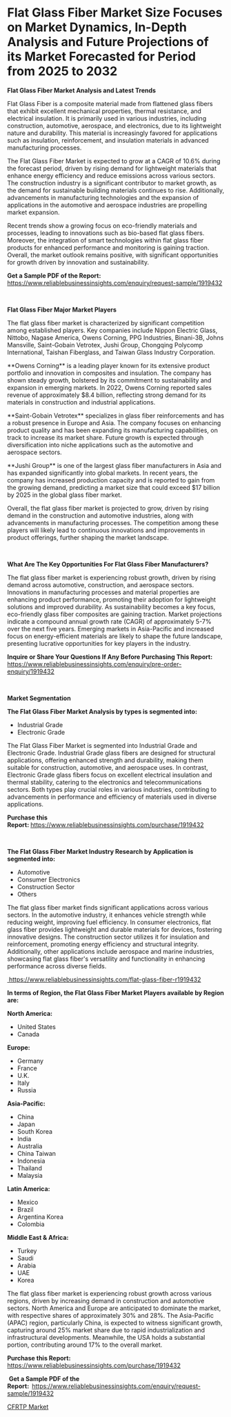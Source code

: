 <p><h1>Flat Glass Fiber Market Size Focuses on Market Dynamics, In-Depth Analysis and Future Projections of its Market Forecasted for Period from 2025 to 2032</h1></p><p><strong>Flat Glass Fiber Market Analysis and Latest Trends</strong></p>
<p><p>Flat Glass Fiber is a composite material made from flattened glass fibers that exhibit excellent mechanical properties, thermal resistance, and electrical insulation. It is primarily used in various industries, including construction, automotive, aerospace, and electronics, due to its lightweight nature and durability. This material is increasingly favored for applications such as insulation, reinforcement, and insulation materials in advanced manufacturing processes.</p><p>The Flat Glass Fiber Market is expected to grow at a CAGR of 10.6% during the forecast period, driven by rising demand for lightweight materials that enhance energy efficiency and reduce emissions across various sectors. The construction industry is a significant contributor to market growth, as the demand for sustainable building materials continues to rise. Additionally, advancements in manufacturing technologies and the expansion of applications in the automotive and aerospace industries are propelling market expansion. </p><p>Recent trends show a growing focus on eco-friendly materials and processes, leading to innovations such as bio-based flat glass fibers. Moreover, the integration of smart technologies within flat glass fiber products for enhanced performance and monitoring is gaining traction. Overall, the market outlook remains positive, with significant opportunities for growth driven by innovation and sustainability.</p></p>
<p><strong>Get a Sample PDF of the Report:&nbsp;</strong> <a href="https://www.reliablebusinessinsights.com/enquiry/request-sample/1919432?utm_campaign=1789&utm_medium=2&utm_source=Github&utm_content=ia&utm_term=01042025&utm_id=flat-glass-fiber">https://www.reliablebusinessinsights.com/enquiry/request-sample/1919432</a></p>
<p>&nbsp;</p>
<p><strong>Flat Glass Fiber Major Market Players</strong></p>
<p><p>The flat glass fiber market is characterized by significant competition among established players. Key companies include Nippon Electric Glass, Nittobo, Nagase America, Owens Corning, PPG Industries, Binani-3B, Johns Mansville, Saint-Gobain Vetrotex, Jushi Group, Chongqing Polycomp International, Taishan Fiberglass, and Taiwan Glass Industry Corporation.</p><p>**Owens Corning** is a leading player known for its extensive product portfolio and innovation in composites and insulation. The company has shown steady growth, bolstered by its commitment to sustainability and expansion in emerging markets. In 2022, Owens Corning reported sales revenue of approximately $8.4 billion, reflecting strong demand for its materials in construction and industrial applications.</p><p>**Saint-Gobain Vetrotex** specializes in glass fiber reinforcements and has a robust presence in Europe and Asia. The company focuses on enhancing product quality and has been expanding its manufacturing capabilities, on track to increase its market share. Future growth is expected through diversification into niche applications such as the automotive and aerospace sectors.</p><p>**Jushi Group** is one of the largest glass fiber manufacturers in Asia and has expanded significantly into global markets. In recent years, the company has increased production capacity and is reported to gain from the growing demand, predicting a market size that could exceed $17 billion by 2025 in the global glass fiber market.</p><p>Overall, the flat glass fiber market is projected to grow, driven by rising demand in the construction and automotive industries, along with advancements in manufacturing processes. The competition among these players will likely lead to continuous innovations and improvements in product offerings, further shaping the market landscape.</p></p>
<p>&nbsp;</p>
<p><strong>What Are The Key Opportunities For Flat Glass Fiber Manufacturers?</strong></p>
<p><p>The flat glass fiber market is experiencing robust growth, driven by rising demand across automotive, construction, and aerospace sectors. Innovations in manufacturing processes and material properties are enhancing product performance, promoting their adoption for lightweight solutions and improved durability. As sustainability becomes a key focus, eco-friendly glass fiber composites are gaining traction. Market projections indicate a compound annual growth rate (CAGR) of approximately 5-7% over the next five years. Emerging markets in Asia-Pacific and increased focus on energy-efficient materials are likely to shape the future landscape, presenting lucrative opportunities for key players in the industry.</p></p>
<p><strong>Inquire or Share Your Questions If Any Before Purchasing This Report:</strong> <a href="https://www.reliablebusinessinsights.com/enquiry/pre-order-enquiry/1919432?utm_campaign=1789&utm_medium=2&utm_source=Github&utm_content=ia&utm_term=01042025&utm_id=flat-glass-fiber">https://www.reliablebusinessinsights.com/enquiry/pre-order-enquiry/1919432</a></p>
<p>&nbsp;</p>
<p><strong>Market Segmentation</strong></p>
<p><strong>The Flat Glass Fiber Market Analysis by types is segmented into:</strong></p>
<p><ul><li>Industrial Grade</li><li>Electronic Grade</li></ul></p>
<p><p>The Flat Glass Fiber Market is segmented into Industrial Grade and Electronic Grade. Industrial Grade glass fibers are designed for structural applications, offering enhanced strength and durability, making them suitable for construction, automotive, and aerospace uses. In contrast, Electronic Grade glass fibers focus on excellent electrical insulation and thermal stability, catering to the electronics and telecommunications sectors. Both types play crucial roles in various industries, contributing to advancements in performance and efficiency of materials used in diverse applications.</p></p>
<p><strong>Purchase this Report:&nbsp;</strong><a href="https://www.reliablebusinessinsights.com/purchase/1919432?utm_campaign=1789&utm_medium=2&utm_source=Github&utm_content=ia&utm_term=01042025&utm_id=flat-glass-fiber">https://www.reliablebusinessinsights.com/purchase/1919432</a></p>
<p>&nbsp;</p>
<p><strong>The Flat Glass Fiber Market Industry Research by Application is segmented into:</strong></p>
<p><ul><li>Automotive</li><li>Consumer Electronics</li><li>Construction Sector</li><li>Others</li></ul></p>
<p><p>The flat glass fiber market finds significant applications across various sectors. In the automotive industry, it enhances vehicle strength while reducing weight, improving fuel efficiency. In consumer electronics, flat glass fiber provides lightweight and durable materials for devices, fostering innovative designs. The construction sector utilizes it for insulation and reinforcement, promoting energy efficiency and structural integrity. Additionally, other applications include aerospace and marine industries, showcasing flat glass fiber's versatility and functionality in enhancing performance across diverse fields.</p></p>
<p><a href="https://www.reliablebusinessinsights.com/flat-glass-fiber-r1919432?utm_campaign=1789&utm_medium=2&utm_source=Github&utm_content=ia&utm_term=01042025&utm_id=flat-glass-fiber">&nbsp;https://www.reliablebusinessinsights.com/flat-glass-fiber-r1919432</a></p>
<p><strong>In terms of Region, the Flat Glass Fiber Market Players available by Region are:</strong></p>
<p>
    <p> <strong> North America: </strong>
        <ul>
            <li>United States</li>
            <li>Canada</li>
        </ul>
        </p> 
    <p> <strong> Europe: </strong>
        <ul>
            <li>Germany</li>
            <li>France</li>
            <li>U.K.</li>
            <li>Italy</li>
            <li>Russia</li>
        </ul>
        </p> 
    <p> <strong> Asia-Pacific: </strong>
        <ul>
            <li>China</li>
            <li>Japan</li>
            <li>South Korea</li>
            <li>India</li>
            <li>Australia</li>
            <li>China Taiwan</li>
            <li>Indonesia</li>
            <li>Thailand</li>
            <li>Malaysia</li>
        </ul>
        </p> 
    <p> <strong> Latin America: </strong>
        <ul>
            <li>Mexico</li>
            <li>Brazil</li>
            <li>Argentina Korea</li>
            <li>Colombia</li>
        </ul>
        </p> 
    <p> <strong> Middle East & Africa: </strong>
        <ul>
            <li>Turkey</li>
            <li>Saudi</li>
            <li>Arabia</li>
            <li>UAE</li>
            <li>Korea</li>
        </ul>
    </p>
    </p>
<p><p>The flat glass fiber market is experiencing robust growth across various regions, driven by increasing demand in construction and automotive sectors. North America and Europe are anticipated to dominate the market, with respective shares of approximately 30% and 28%. The Asia-Pacific (APAC) region, particularly China, is expected to witness significant growth, capturing around 25% market share due to rapid industrialization and infrastructural developments. Meanwhile, the USA holds a substantial portion, contributing around 17% to the overall market.</p></p>
<p><strong>Purchase this Report: </strong><a href="https://www.reliablebusinessinsights.com/purchase/1919432?utm_campaign=1789&utm_medium=2&utm_source=Github&utm_content=ia&utm_term=01042025&utm_id=flat-glass-fiber">https://www.reliablebusinessinsights.com/purchase/1919432</a></p>
<p>&nbsp;<strong>Get a Sample PDF of the Report:&nbsp;&nbsp;</strong><a href="https://www.reliablebusinessinsights.com/enquiry/request-sample/1919432?utm_campaign=1789&utm_medium=2&utm_source=Github&utm_content=ia&utm_term=01042025&utm_id=flat-glass-fiber">https://www.reliablebusinessinsights.com/enquiry/request-sample/1919432</a></p>
<p><strong></strong></p>
<p><p><a href="https://github.com/arifasabeygb/Market-Research-Report-List-1/blob/main/cfrtp-market.md?utm_campaign=1789&utm_medium=2&utm_source=Github&utm_content=ia&utm_term=01042025&utm_id=flat-glass-fiber">CFRTP Market</a></p></p>